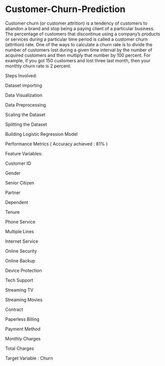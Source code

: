 # Customer-Churn-Prediction

Customer churn (or customer attrition) is a tendency of customers to abandon a brand and stop being a paying client of a particular business. The percentage of customers that discontinue using a company’s products or services during a particular time period is called a customer churn (attrition) rate. One of the ways to calculate a churn rate is to divide the number of customers lost during a given time interval by the number of acquired customers and then multiply that number by 100 percent. For example, if you got 150 customers and lost three last month, then your monthly churn rate is 2 percent.

Steps Involved:

Dataset importing

Data Visualization

Data Preprocessing

Scaling the Dataset

Splitting the Dataset

Building Logistic Regression Model

Performance Metrics ( Accuracy achieved : 81% )

Feature Variables:

Customer ID

Gender

Senior Citizen

Partner

Dependent

Tenure

Phone Service

Multiple Lines

Internet Service

Online Security

Online Backup

Device Protection

Tech Support

Streaming TV

Streaming Movies

Contract

Paperless Billing

Payment Method

Monthly Charges

Total Charges

Target Variable  :  Churn



